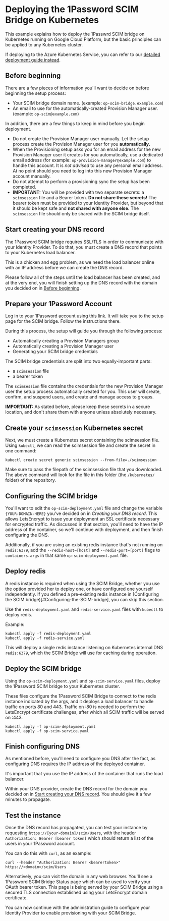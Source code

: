 # Deploying the 1Password SCIM Bridge on Kubernetes

This example explains how to deploy the 1Passwrd SCIM bridge on Kubernetes running on Google Cloud Platform, but the basic principles can be applied to any Kubernetes cluster.

If deploying to the Azure Kubernetes Service, you can refer to our [detailed deployment guide instead](https://support.1password.com/cs/scim-deploy-azure/).

## Before beginning

There are a few pieces of information you'll want to decide on before beginning the setup process:

* Your SCIM bridge domain name. (example: `op-scim-bridge.example.com`)
* An email to use for the automatically-created Provision Manager user. (example: `op-scim@example.com`)

In addition, there are a few things to keep in mind before you begin deployment.

* Do not create the Provision Manager user manually. Let the setup process create the Provision Manager user for you **automatically.**
* When the Provisioning setup asks you for an email address for the new Provision Manager user it creates for you automatically, use a dedicated email address (for example: `op-provision-manager@example.com`) to handle this account. It is _not advised_ to use any personal email address. At no point should you need to log into this new Provision Manager account manually.
* Do not attempt to perform a provisioning sync the setup has been completed. 
* **IMPORTANT:** You will be provided with two separate secrets: a `scimsession` file and a Bearer token. **Do not share these secrets!** The bearer token must be provided to your Identity Provider, but beyond that it should be kept safe and **not shared with anyone else.** The `scimsession` file should only be shared with the SCIM bridge itself.


## Start creating your DNS record

The 1Password SCIM bridge requires SSL/TLS in order to communicate with your Identity Provider. To do that, you must create a DNS record that points to your Kubernetes load balancer. 

This is a chicken and egg problem, as we need the load balancer online with an IP address before we can create the DNS record. 

Please follow all of the steps until the load balancer has been created, and at the very end, you will finish setting up the DNS record with the domain you decided on in [Before beginning](#Before-beginning).


## Prepare your 1Password Account

Log in to your 1Password account [using this link](https://start.1password.com/settings/provisioning/setup). It will take you to the setup page for the SCIM bridge. Follow the instructions there.

During this process, the setup will guide you through the following process:

* Automatically creating a Provision Managers group
* Automatically creating a Provision Manager user
* Generating your SCIM bridge credentials

The SCIM bridge credentials are split into two equally-important parts:

* a `scimsession` file 
* a bearer token

The `scimsession` file contains the credentials for the new Provision Manager user the setup process automatically created for you. This user will create, confirm, and suspend users, and create and manage access to groups.

**IMPORTANT:** As stated before, please keep these secrets in a secure location, and don't share them with anyone unless absolutely necessary.


## Create your `scimsession` Kubernetes secret

Next, we must create a Kubernetes secret containing the scimsession file. Using `kubectl`, we can read the scimsession file and create the secret in one command:

```
kubectl create secret generic scimsession --from-file=./scimsession
```

Make sure to pass the filepath of the scimsession file that you downloaded.  The above command will look for the file in  this folder (the `/kubernetes/` folder) of the repository.


## Configuring the SCIM bridge

You'll want to edit the `op-scim-deployment.yaml` file and change the variable `{YOUR-DOMAIN-HERE}` you've decided on in _Creating your DNS record_. This allows LetsEncrypt to issue your deployment an SSL certificate necessary for encrypted traffic. As discussed in that section, you'll need to have the IP address of the container, so we'll continue with deployment, and then finish configuring the DNS.

Additionally, if you are using an existing redis instance that's not running on `redis:6379`, add the `--redis-host=[host]` and `--redis-port=[port]` flags to `containers.args` in that same `op-scim-deployment.yaml` file.


## Deploy redis

A redis instance is required when using the SCIM Bridge, whether you use the option provided her to deploy one, or have configured one yourself independently. If you defined a pre-existing redis instance in [Configuring the SCIM bridge)[#Configuring-the-SCIM-bridge], you can skip this section.

Use the `redis-deployment.yaml` and `redis-service.yaml` files with `kubectl` to deploy redis.

Example:

```
kubectl apply -f redis-deployment.yaml
kubectl apply -f redis-service.yaml
```

This will deploy a single redis instance listening on Kubernetes internal DNS `redis:6379`, which the SCIM Bridge will use for caching during operation. 


## Deploy the SCIM bridge 

Using the `op-scim-deployment.yaml` and `op-scim-service.yaml` files, deploy the 1Password SCIM bridge to your Kubernetes cluster.

These files configure the 1Password SCIM Bridge to connect to the redis instance indicated by the args, and it deploys a load balancer to handle traffic on ports 80 and 443. Traffic on :80 is needed to perform the LetsEncrypt certificate challenges, after which all SCIM traffic will be served on :443.

```
kubectl apply -f op-scim-deployment.yaml
kubectl apply -f op-scim-service.yaml
```


## Finish configuring DNS

As mentioned before, you'll need to configure you DNS after the fact, as configuring DNS requires the IP address of the deployed container.

It's important that you use the IP address of the container that runs the load balancer. 

Within your DNS provider, create the DNS record for the domain you decided on in [Start creating your DNS record](#Start-creating-your-DNS-record). You should give it a few minutes to propagate. 


## Test the instance

Once the DNS record has propagated, you can test your instance by requesting `https://[your-domain]/scim/Users`, with the header `Authorization: Bearer [bearer token]` which should return a list of the users in your 1Password account. 

You can do this with `curl`, as an example:
```
curl --header "Authorization: Bearer <bearertoken>" https://<domain>/scim/Users
```

Alternatively, you can visit the domain in any web browser. You'll see a 1Password SCIM Bridge Status page which can be used to verify your OAuth bearer token. This page is being served by your SCIM Bridge using a secured TLS connection established using your LetsEncrypt domain certificate.

You can now continue with the administration guide to configure your Identity Provider to enable provisioning with your SCIM Bridge.
